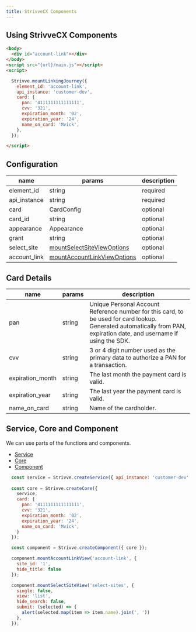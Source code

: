 ```yaml
---
title: StrivveCX Components
---
```


## Using StrivveCX Components

```html
<body>
  <div id="account-link"></div>
</body>
<script src="{url}/main.js"></script>
<script>

  Strivve.mountLinkingJourney({
    element_id: 'account-link',
    api_instance: 'customer-dev',
    card: {
      pan: '4111111111111111',
      cvv: '321',
      expiration_month: '02',
      expiration_year: '24',
      name_on_card: 'Mvick',
    },
  });

</script>
```

## Configuration

| name | params | description |
|---|---|---|
| element_id | string | required |
| api_instance | string | required |
| card | CardConfig | optional |
| card_id | string | optional |
| appearance | Appearance | optional |
| grant | string | optional |
| select_site | [mountSelectSiteViewOptions](docs/component.md#mountSelectSiteViewcomponent) | optional |
| account_link | [mountAccountLinkViewOptions](docs/component.md#mountAccountLinkViewoptions) | optional |



## Card Details

| name | params | description |
|---|---|---|
| pan | string | Unique Personal Account Reference number for this card, to be used for card lookup. Generated automatically from PAN, expiration date, and username if using the SDK. |
| cvv | string | 3 or 4 digit number used as the primary data to authorize a PAN for a transaction. |
| expiration_month | string | The last month the payment card is valid. |
| expiration_year | string | The last year the payment card is valid. |
| name_on_card | string | Name of the cardholder. |

## Service, Core and Component
We can use parts of the functions and components.
- [Service](docs/service.md) 
- [Core](docs/core.md) 
- [Component](docs/component.md) 

```js
  const service = Strivve.createService({ api_instance: 'customer-dev' });
  
  const core = Strivve.createCore({
    service,
    card: {
      pan: '4111111111111111',
      cvv: '321',
      expiration_month: '02',
      expiration_year: '24',
      name_on_card: 'Mvick',
    }
  });

  const component = Strivve.createComponent({ core });

  component.mountAccountLinkView('account-link', {
    site_id: '1',
    hide_title: false
  });

  component.mountSelectSiteView('select-sites', {
    single: false,
    view: 'list',
    hide_search: false,
    submit: (selected) => {
      alert(selected.map(item => item.name).join(', '))
    },
  });
```